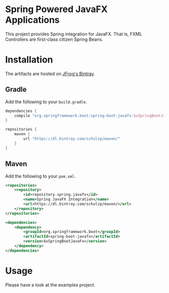 Spring Powered JavaFX Applications
==================================

This project provides Spring integration for JavaFX. That is, FXML Controllers are first-class citizen Spring Beans.

# Installation

The artifacts are hosted on [JFrog's Bintray](https://bintray.com/schulzp/maven/spring-javafx/view).

## Gradle

Add the following to your `build.gradle`.

```groovy
dependencies {
    compile "org.springframework.boot:spring-boot-javafx:$vSpringBootJavaFx"
}

repositories {
    maven {
        url "https://dl.bintray.com/schulzp/maven/"
    }
}
```

## Maven

Add the following to your `pom.xml`.

```xml
<repositories>
    <repository>
        <id>repository.spring.javafx</id>
        <name>Spring JavaFX Integration</name>
        <url>https://dl.bintray.com/schulzp/maven/</url>
    </repository>
</repositories>

<dependencies>
    <dependency>
        <groupId>org.springframework.boot</groupId>
        <artifactId>spring-boot-javafx</artifactId>
        <version>$vSpringBootJavaFx</version>
    </dependency>
</dependencies>
```

# Usage

Please have a look at the examples project.
